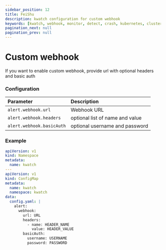 ```yaml
---
sidebar_position: 12
title: FeiShu
description: kwatch configuration for custom webhook
keywords: [kwatch, webhook, monitor, detect, crash, kubernetes, cluster]
pagination_next: null
pagination_prev: null
---
```


# Custom webhook

If you want to enable custom webhook, provide url with optional headers and
basic auth

### Configuration

| Parameter                 | Description                     |
|:--------------------------|:--------------------------------|
| `alert.webhook.url`       | Webhook URL                     |
| `alert.webhook.headers`   | optional list of name and value |
| `alert.webhook.basicAuth` | optional username and password  |

### Example

```yaml
apiVersion: v1
kind: Namespace
metadata:
  name: kwatch
---
apiVersion: v1
kind: ConfigMap
metadata:
  name: kwatch
  namespace: kwatch
data:
  config.yaml: |
    alert:
      webhook:
        url: URL
        headers:
          - name: HEADER_NAME
            value: HEADER_VALUE
        basicAuth:
          username: USERNAME
          password: PASSWORD
```
